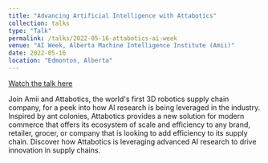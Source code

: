 ```yaml
---
title: "Advancing Artificial Intelligence with Attabotics"
collection: talks
type: "Talk"
permalink: /talks/2022-05-16-attabotics-ai-week
venue: "AI Week, Alberta Machine Intelligence Institute (Amii)"
date: 2022-05-16 
location: "Edmonton, Alberta"
---
```


[Watch the talk here](https://www.youtube.com/watch?v=m2R4PqPnt4s)

Join Amii and Attabotics, the world's first 3D robotics supply chain company, for a peek into how AI research is being leveraged in the industry.  Inspired by ant colonies, Attabotics provides a new solution for modern commerce that offers its ecosystem of scale and efficiency to any brand, retailer, grocer, or company that is looking to add efficiency to its supply chain. Discover how Attabotics is leveraging advanced AI research to drive innovation in supply chains.